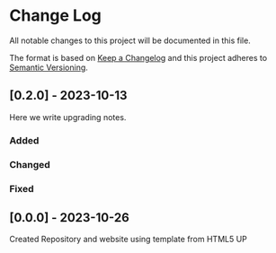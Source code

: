 
# Change Log
All notable changes to this project will be documented in this file.
 
The format is based on [Keep a Changelog](http://keepachangelog.com/)
and this project adheres to [Semantic Versioning](http://semver.org/).
 
## [0.2.0] - 2023-10-13
 
Here we write upgrading notes.
 
### Added

### Changed
 
### Fixed
 
## [0.0.0] - 2023-10-26

Created Repository and website using template from HTML5 UP

